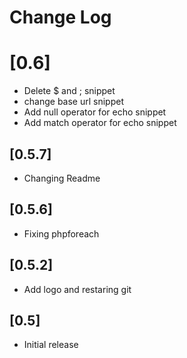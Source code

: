 # Change Log

# [0.6]
- Delete $ and ; snippet
- change base url snippet
- Add null operator for echo snippet
- Add match operator for echo snippet

## [0.5.7]

- Changing Readme

## [0.5.6]

- Fixing phpforeach

## [0.5.2]

- Add logo and restaring git

## [0.5]

- Initial release
